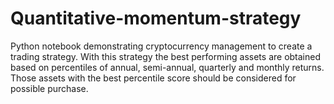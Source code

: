 # Quantitative-momentum-strategy
Python notebook demonstrating cryptocurrency management to create a trading strategy.
With this strategy the best performing assets are obtained based on percentiles of annual, semi-annual, quarterly and monthly returns.
Those assets with the best percentile score should be considered for possible purchase.
